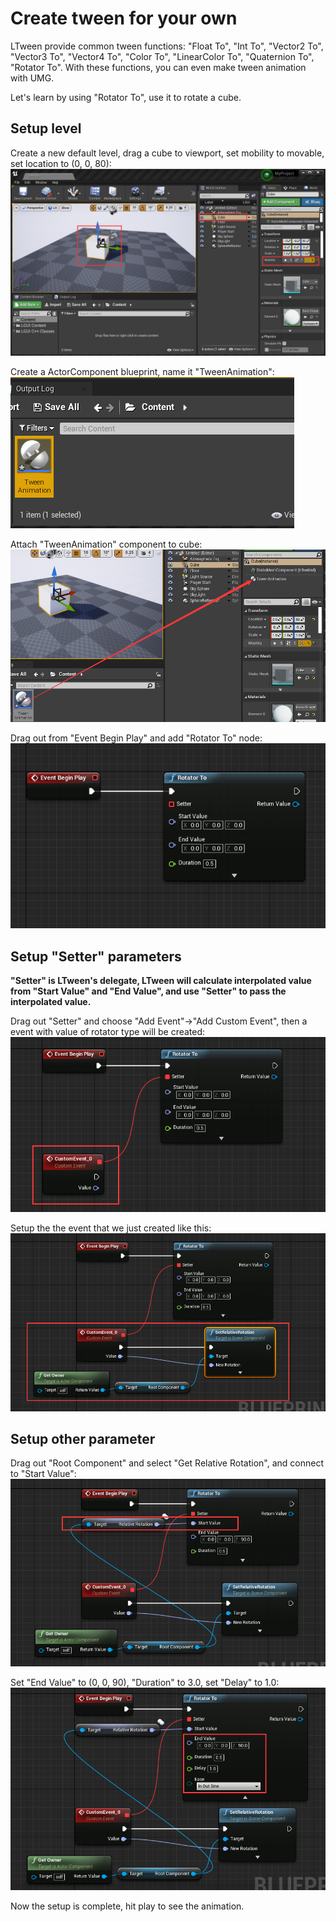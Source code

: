 # Create tween for your own
LTween provide common tween functions: "Float To", "Int To", "Vector2 To", "Vector3 To", "Vector4 To", "Color To", "LinearColor To", "Quaternion To", "Rotator To". With these functions, you can even make tween animation with UMG.  

Let's learn by using "Rotator To", use it to rotate a cube.

## Setup level
Create a new default level, drag a cube to viewport, set mobility to movable, set location to (0, 0, 80):
![](./step1.png)

Create a ActorComponent blueprint, name it "TweenAnimation":
![](./step2.png)

Attach "TweenAnimation" component to cube:
![](./step3.png)

Drag out from "Event Begin Play" and add "Rotator To" node:
![](./step4.png)

## Setup "Setter" parameters
**"Setter" is LTween's delegate, LTween will calculate interpolated value from "Start Value" and "End Value", and use "Setter" to pass the interpolated value.**

Drag out "Setter" and choose "Add Event"->"Add Custom Event", then a event with value of rotator type will be created:
![](./step5.png)

Setup the the event that we just created like this:
![](./step6.png)

## Setup other parameter
Drag out "Root Component" and select "Get Relative Rotation", and connect to "Start Value":
![](./step7.png)

Set "End Value" to (0, 0, 90), "Duration" to 3.0, set "Delay" to 1.0:
![](./step8.png)

Now the setup is complete, hit play to see the animation.